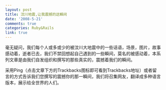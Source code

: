 ```yaml
---
layout: post
title: 汶川地震,让我震撼的这瞬间
date: '2008-5-21'
comments: true
categories: Ruby&Rails
link: true
---
```

<p>毫无疑问，我们每个人或多或少的被汶川大地震中的一些话语，场景，图片，故事感动着，逝者已去，我们不禁回想起自己遇到的一些瞬间，莫名的被感动着，本系列文章是由我们自发组织和撰写的那些真实的，震撼着我们的瞬间。</p>
<p>采用Ping（点击文章下方的Trackbacks图标即可看到Trackbacks地址）或者留言的方式告诉我们您撰写的震撼你的那一瞬间，我们将召集网友，翻译成多种语言版本，展示给全世界的人们。</p>
<p>&nbsp;</p>
